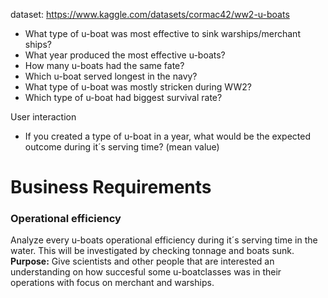 dataset: https://www.kaggle.com/datasets/cormac42/ww2-u-boats


- What type of u-boat was most effective to sink warships/merchant ships?
- What year produced the most effective u-boats?
- How many u-boats had the same fate?
- Which u-boat served longest in the navy?
- What type of u-boat was mostly stricken during WW2?
- Which type of u-boat had biggest survival rate?

User interaction
- If you created a type of u-boat in a year, what would be the expected outcome during it´s serving time? (mean value)


# Business Requirements

### Operational efficiency 
Analyze every u-boats operational efficiency during it´s serving time in the water. This will be investigated by checking tonnage and boats sunk.
**Purpose:** 
Give scientists and other people that are interested an understanding on how succesful some u-boatclasses was in their operations with focus on merchant and warships.